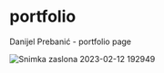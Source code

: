 # portfolio
Danijel Prebanić - portfolio page

![Snimka zaslona 2023-02-12 192949](https://user-images.githubusercontent.com/105442847/218331246-d208f6ec-ed0f-4eb7-9dfd-ffcdb6a010f7.png)
